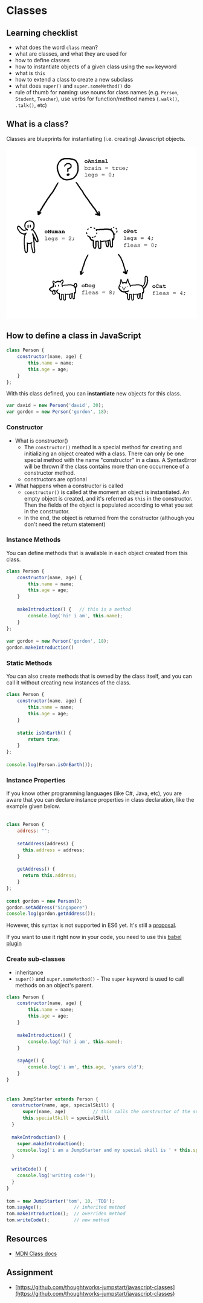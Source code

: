 # Classes

## Learning checklist

* what does the word `class` mean?
* what are classes, and what they are used for
* how to define classes
* how to instantiate objects of a given class using the `new` keyword
* what is `this`
* how to extend a class to create a new subclass
* what does `super()` and `super.someMethod()` do
* rule of thumb for naming: use nouns for class names \(e.g. `Person`, `Student`, `Teacher`\), use verbs for function/method names \(`.walk()`, `.talk()`, etc\)

## What is a class?

Classes are blueprints for instantiating \(i.e. creating\) Javascript objects. 

![classes](../../.gitbook/assets/class_inheritance.png)

## How to define a class in JavaScript

```javascript
class Person {
    constructor(name, age) {
        this.name = name;
        this.age = age;
    }
};
```

With this class defined, you can **instantiate** new objects for this class.

```javascript
var david = new Person('david', 30);
var gordon = new Person('gordon', 18);
```

### Constructor

* What is constructor\(\)
  * The `constructor()` method is a special method for creating and initializing an object created with a class. There can only be one special method with the name "constructor" in a class. A SyntaxError will be thrown if the class contains more than one occurrence of a constructor method.
  * constructors are optional
* What happens when a constructor is called
  * `constructor()` is called at the moment an object is instantiated. An empty object is created, and it's referred as `this` in the constructor. Then the fields of the object is populated according to what you set in the constructor.
  * In the end, the object is returned from the constructor (although you don't need the return statement)

### Instance Methods

You can define methods that is available in each object created from this class.

```javascript
class Person {
    constructor(name, age) {
        this.name = name;
        this.age = age;
    }

    makeIntroduction() {   // this is a method
        console.log('hi! i am', this.name);
    }
};

var gordon = new Person('gordon', 18);
gordon.makeIntroduction()
```

### Static Methods

You can also create methods that is owned by the class itself, and you can call it without creating new instances of the class.

```javascript
class Person {
    constructor(name, age) {
        this.name = name;
        this.age = age;
    }

    static isOnEarth() {
        return true;
    }
};

console.log(Person.isOnEarth());
```

### Instance Properties

If you know other programming languages (like C#, Java, etc), you are aware that you can declare instance properties in class declaration, like the example given below.

```javascript

class Person {
    address: "";

    setAddress(address) {
      this.address = address;
    }

    getAddress() {
      return this.address;
    }
};

const gordon = new Person();
gordon.setAddress("Singapore")
console.log(gordon.getAddress());

```

However, this syntax is not supported in ES6 yet. It's still a [proposal](https://tc39.github.io/proposal-class-public-fields/).

If you want to use it right now in your code, you need to use this [babel plugin](https://babeljs.io/docs/en/babel-plugin-transform-class-properties)

### Create sub-classes

* inheritance
* `super()` and `super.someMethod()` - The `super` keyword is used to call methods on an object's parent.

```javascript
class Person {
    constructor(name, age) {
        this.name = name;
        this.age = age;
    }

    makeIntroduction() {
        console.log('hi! i am', this.name);
    }

    sayAge() {
        console.log('i am', this.age, 'years old');
    }
}


class JumpStarter extends Person {
  constructor(name, age, specialSkill) {
      super(name, age)          // this calls the constructor of the super class (Person)
      this.specialSkill = specialSkill
  }

  makeIntroduction() {
    super.makeIntroduction();
    console.log('i am a JumpStarter and my special skill is ' + this.specialSkill );
  }

  writeCode() {
    console.log('writing code!');
  }
}

tom = new JumpStarter('tom', 10, 'TDD');
tom.sayAge();            // inherited method
tom.makeIntroduction();  // overriden method
tom.writeCode();         // new method
```

## Resources

* [MDN Class docs](https://developer.mozilla.org/en-US/docs/Web/JavaScript/Reference/Classes)

## Assignment

* [https://github.com/thoughtworks-jumpstart/javascript-classes](https://github.com/thoughtworks-jumpstart/javascript-classes)

